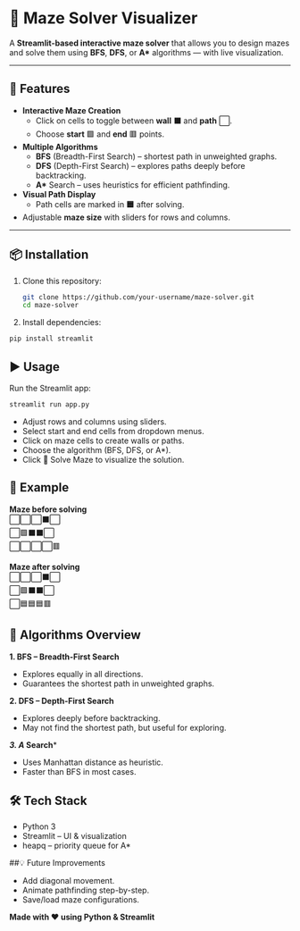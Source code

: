 # 🧩 Maze Solver Visualizer

A **Streamlit-based interactive maze solver** that allows you to design mazes and solve them using **BFS**, **DFS**, or **A\*** algorithms — with live visualization.

---

## 🚀 Features

- **Interactive Maze Creation**  
  - Click on cells to toggle between **wall** ⬛ and **path** ⬜.  
  - Choose **start** 🟩 and **end** 🟥 points.
- **Multiple Algorithms**  
  - **BFS** (Breadth-First Search) – shortest path in unweighted graphs.  
  - **DFS** (Depth-First Search) – explores paths deeply before backtracking.  
  - **A\*** Search – uses heuristics for efficient pathfinding.
- **Visual Path Display**  
  - Path cells are marked in **🟦** after solving.
- Adjustable **maze size** with sliders for rows and columns.

---

## 📦 Installation

1. Clone this repository:
   ```bash
   git clone https://github.com/your-username/maze-solver.git
   cd maze-solver
   ```
2. Install dependencies:
```bash
pip install streamlit
```
## ▶️ Usage

Run the Streamlit app:
```bash
streamlit run app.py
```
- Adjust rows and columns using sliders.
- Select start and end cells from dropdown menus.
- Click on maze cells to create walls or paths.
- Choose the algorithm (BFS, DFS, or A*).
- Click 🚀 Solve Maze to visualize the solution.

## 📸 Example

**Maze before solving**<br>
⬜⬜⬜⬛⬜<br>
⬜🟩⬛⬛⬜<br>
⬜⬜⬜⬜🟥

**Maze after solving**<br>
⬜⬜⬜⬛⬜<br>
⬜🟩⬛⬛⬜<br>
⬜🟦🟦🟦🟥

## 🧠 Algorithms Overview

**1. BFS – Breadth-First Search**
- Explores equally in all directions.
- Guarantees the shortest path in unweighted graphs.

**2. DFS – Depth-First Search**
- Explores deeply before backtracking.
- May not find the shortest path, but useful for exploring.
  
***3. A* Search***
- Uses Manhattan distance as heuristic.
- Faster than BFS in most cases.

## 🛠 Tech Stack
- Python 3
- Streamlit – UI & visualization
- heapq – priority queue for A*

##💡 Future Improvements
- Add diagonal movement.
- Animate pathfinding step-by-step.
- Save/load maze configurations.

**Made with ❤️ using Python & Streamlit**
